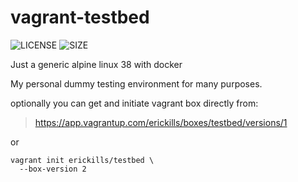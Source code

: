 # vagrant-testbed
![LICENSE](https://img.shields.io/github/license/erickills/vagrant-testbed?style=for-the-badge)
![SIZE](https://img.shields.io/github/repo-size/erickills/vagrant-testbed?style=for-the-badge)

Just a generic alpine linux 38 with docker

My personal dummy testing environment for many purposes.

optionally you can get and initiate vagrant box directly from:
> https://app.vagrantup.com/erickills/boxes/testbed/versions/1

or
```
vagrant init erickills/testbed \
  --box-version 2
```
